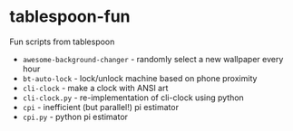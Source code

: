 tablespoon-fun
==============

Fun scripts from tablespoon

* `awesome-background-changer` - randomly select a new wallpaper every hour
* `bt-auto-lock` - lock/unlock machine based on phone proximity
* `cli-clock` - make a clock with ANSI art
* `cli-clock.py` - re-implementation of cli-clock using python
* `cpi` - inefficient (but parallel!) pi estimator
* `cpi.py` - python pi estimator



